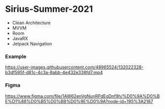 # Sirius-Summer-2021
- Clean Architecture
- MVVM
- Room
- JavaRX
- Jetpack Navigation

### Example
https://user-images.githubusercontent.com/48965524/132022328-b3df595f-d81c-4c3a-8abb-4e432e338fd7.mp4


### Figma
https://www.figma.com/file/1AW62enVgNunRPdEgDnf9h/%D0%9A%D0%BE%D1%88%D0%B5%D0%BB%D0%9E%D0%9A?node-id=195%3A2187
